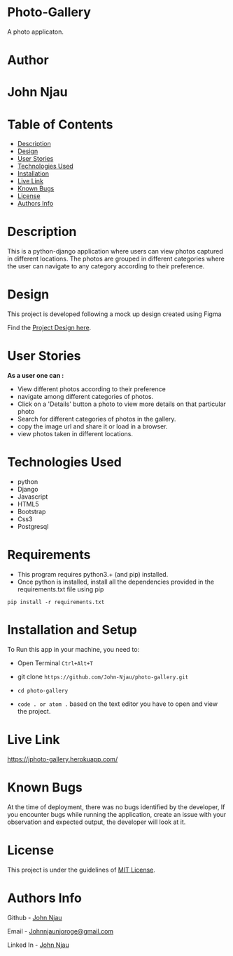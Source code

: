 # Photo-Gallery
A photo applicaton.

# Author
 # John Njau

# Table of Contents

- [Description](#description)
- [Design](#design)
- [User Stories](#user-stories)
- [Technologies Used](#technologies-used)
- [Installation](#installation-requirements)
- [Live Link](#live-link)
- [Known Bugs](#known-bugs)
- [License](#license)
- [Authors Info](#author-Info)

# Description
This is a python-django application where users can view photos captured in different locations. The photos are grouped in different categories where the user can navigate to any category according to their preference.


# Design
<p>This project is developed following a mock up design created using Figma </p>
Find the <a href="https://www.figma.com/file/hnww5Ti9c59ZhqALOyPXaM/Photo-gallery?node-id=0%3A1" >Project Design here</a>.

# User Stories

<strong>As a user one can : </strong>

- View different photos according to their preference
- navigate among different categories of photos.
- Click on a 'Details' button a photo to view more details on that particular photo
- Search for different categories of photos in the gallery.
- copy the image url and share it or load in a browser.
- view photos taken in different locations.


# Technologies Used
- python
- Django
- Javascript
- HTML5
- Bootstrap
- Css3
- Postgresql


# Requirements
- This program requires python3.+ (and pip) installed.
- Once python is installed, install all the dependencies provided in the requirements.txt file using pip

`pip install -r requirements.txt`


# Installation and Setup

To Run this app in your machine, you need to:

- Open Terminal `Ctrl+Alt+T`

- git clone `https://github.com/John-Njau/photo-gallery.git`

- `cd photo-gallery`

- `code . or atom .` based on the text editor you have to open and view the project.

# Live Link
<a>https://jphoto-gallery.herokuapp.com/</a>

# Known Bugs

At the time of deployment, there was no bugs identified by the developer,
If you encounter bugs while running the application, create an issue with your observation and expected output, the developer will look at it.

# License

This project is under the guidelines of [MIT License](https://github.com/John-Njau/My-Portfolio/blob/main/LICENSE).

# Authors Info

Github - [John Njau](https://github.com/john-njau/)

Email - [Johnnjaunjoroge@gmail.com](johnnjaunjoroge@gmail.com)

Linked In - [John Njau](https://www.linkedin.com/mwlite/in/john-njau-868b37213)


